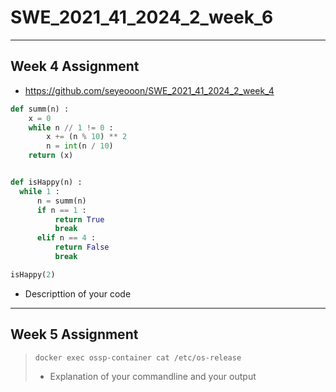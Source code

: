 # SWE_2021_41_2024_2_week_6
---
## Week 4 Assignment
 * https://github.com/seyeooon/SWE_2021_41_2024_2_week_4

```python
def summ(n) :
    x = 0
    while n // 1 != 0 :
        x += (n % 10) ** 2
        n = int(n / 10)
    return (x)


def isHappy(n) :
  while 1 :
      n = summ(n)
      if n == 1 :
          return True
          break
      elif n == 4 :
          return False
          break

isHappy(2)
```
 * Descripttion of your code

---
## Week 5 Assignment
>```docker
>docker exec ossp-container cat /etc/os-release
>```
> * Explanation of your commandline and your output

